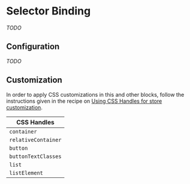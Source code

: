 # Selector Binding

_TODO_

## Configuration

_TODO_

## Customization

In order to apply CSS customizations in this and other blocks, follow the instructions given in the recipe on [Using CSS Handles for store customization](https://vtex.io/docs/recipes/style/using-css-handles-for-store-customization).

| CSS Handles |
| --------------------- |
| `container` |
| `relativeContainer` |
| `button` |
| `buttonTextClasses` |
| `list` |
| `listElement` |
